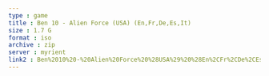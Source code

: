 ```yaml
---
type : game
title : Ben 10 - Alien Force (USA) (En,Fr,De,Es,It)
size : 1.7 G
format : iso
archive : zip
server : myrient
link2 : Ben%2010%20-%20Alien%20Force%20%28USA%29%20%28En%2CFr%2CDe%2CEs%2CIt%29
---
```

